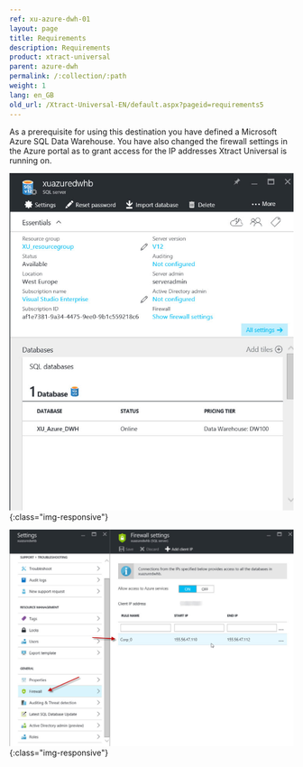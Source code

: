 ```yaml
---
ref: xu-azure-dwh-01
layout: page
title: Requirements
description: Requirements
product: xtract-universal
parent: azure-dwh
permalink: /:collection/:path
weight: 1
lang: en_GB
old_url: /Xtract-Universal-EN/default.aspx?pageid=requirements5
---
```


As a prerequisite for using this destination you have defined a Microsoft Azure SQL Data Warehouse. You have also changed the firewall settings in the Azure portal as to grant access for the IP addresses Xtract Universal is running on. 

![XU_AzureDWH_Setup_EN](/img/content/XU_AzureDWH_Setup_EN.jpg){:class="img-responsive"}

![XU_AzureDWH_Firewall_EN](/img/content/XU_AzureDWH_Firewall_EN.jpg){:class="img-responsive"}


